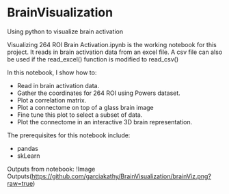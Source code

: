 # BrainVisualization
Using python to visualize brain activation

Visualizing 264 ROI Brain Activation.ipynb is the working notebook for this project. It reads in brain activation data from an excel file. A csv file can also be used if the read_excel() function is modified to read_csv()

In this notebook, I show how to:
* Read in brain activation data.
* Gather the coordinates for 264 ROI using Powers dataset.
* Plot a correlation matrix.
* Plot a connectome on top of a glass brain image
* Fine tune this plot to select a subset of data.
* Plot the connectome in an interactive 3D brain representation.

The prerequisites for this notebook include:
* pandas
* skLearn

Outputs from notebook:
!Image Outputs(https://github.com/garciakathy/BrainVisualization/brainViz.png?raw=true)
